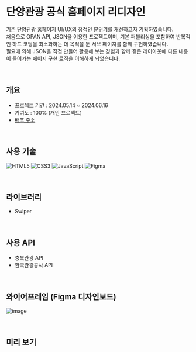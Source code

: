 # 단양관광 공식 홈페이지 리디자인

기존 단양관광 홈페이지 UI/UX의 정적인 분위기를 개선하고자 기획하였습니다. <br>
처음으로 OPAN API, JSON을 이용한 프로젝트이며, 기본 퍼블리싱을 포함하여 반복적인 하드 코딩을 최소화하는 데 목적을 둔 서브 페이지를 함께 구현하였습니다. <br>
필요에 의해 JSON을 직접 만들어 활용해 보는 경험과 함께 같은 레이아웃에 다른 내용이 들어가는 페이지 구현 로직을 이해하게 되었습니다.

<br>

## 개요

- 프로젝트 기간 : 2024.05.14 ~ 2024.06.16
- 기여도 : 100% (개인 프로젝트)
- [배포 주소](https://yu-hazel.github.io/portfolio/tour/html/danyang_tour.html)

<br>

## 사용 기술

![HTML5](https://img.shields.io/badge/html5-%23E34F26.svg?style=for-the-badge&logo=html5&logoColor=white)
![CSS3](https://img.shields.io/badge/css3-%231572B6.svg?style=for-the-badge&logo=css3&logoColor=white)
![JavaScript](https://img.shields.io/badge/javascript-%23323330.svg?style=for-the-badge&logo=javascript&logoColor=%23F7DF1E)
![Figma](https://img.shields.io/badge/figma-%23F24E1E.svg?style=for-the-badge&logo=figma&logoColor=white)

<br>

## 라이브러리

- Swiper

<br>

## 사용 API

- 충북관광 API
- 한국관광공사 API

<br>

## 와이어프레임 (Figma 디자인보드)

![image](https://github.com/user-attachments/assets/08546e7f-2bb1-4190-ab89-18f997b2e260)

<br>

## 미리 보기





